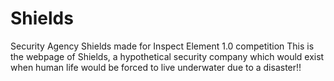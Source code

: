 # Shields
Security Agency Shields made for Inspect Element 1.0 competition
This is the webpage of Shields, a hypothetical security company which would exist when human life would be forced to live underwater due to a disaster!!
